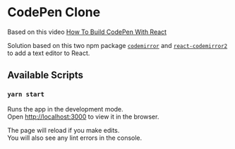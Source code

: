 # CodePen Clone

Based on this video [How To Build CodePen With React](https://www.youtube.com/watch?v=wcVxX7lu2d4)

Solution based on this two npm package [`codemirror`](https://github.com/codemirror/CodeMirror) and [`react-codemirror2`](https://www.npmjs.com/package/react-codemirror2) to add a text editor to React.

## Available Scripts

### `yarn start`

Runs the app in the development mode.<br />
Open [http://localhost:3000](http://localhost:3000) to view it in the browser.

The page will reload if you make edits.<br />
You will also see any lint errors in the console.
